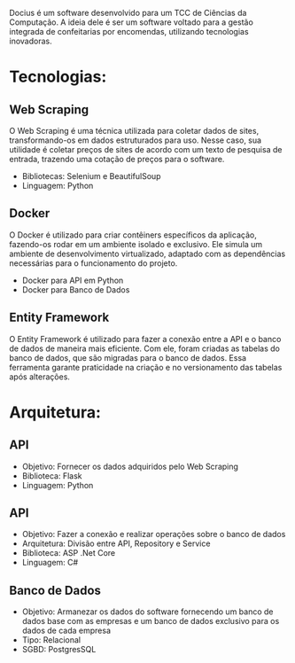 Docius é um software desenvolvido para um TCC de Ciências da Computação. A ideia dele é ser um software voltado para a gestão integrada de confeitarias por encomendas, utilizando tecnologias inovadoras.

# Tecnologias:

## Web Scraping
O Web Scraping é uma técnica utilizada para coletar dados de sites, transformando-os em dados estruturados para uso. Nesse caso, sua utilidade é coletar preços de sites de acordo com um texto de pesquisa de entrada, trazendo uma cotação de preços para o software.
- Bibliotecas: Selenium e BeautifulSoup
- Linguagem: Python

## Docker
O Docker é utilizado para criar contêiners específicos da aplicação, fazendo-os rodar em um ambiente isolado e exclusivo. Ele simula um ambiente de desenvolvimento virtualizado, adaptado com as dependências necessárias para o funcionamento do projeto.
- Docker para API em Python
- Docker para Banco de Dados

## Entity Framework
O Entity Framework é utilizado para fazer a conexão entre a API e o banco de dados de maneira mais eficiente. Com ele, foram criadas as tabelas do banco de dados, que são migradas para o banco de dados. Essa ferramenta garante praticidade na criação e no versionamento das tabelas após alterações. 

# Arquitetura:
## API
-  Objetivo: Fornecer os dados adquiridos pelo Web Scraping
-  Biblioteca: Flask
-  Linguagem: Python

## API
- Objetivo: Fazer a conexão e realizar operações sobre o banco de dados
- Arquitetura: Divisão entre API, Repository e Service
- Biblioteca: ASP .Net Core
- Linguagem: C#

## Banco de Dados
- Objetivo: Armanezar os dados do software fornecendo um banco de dados base com as empresas e um banco de dados exclusivo para os dados de cada empresa
- Tipo: Relacional
- SGBD: PostgresSQL
